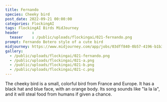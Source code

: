 ```yaml
---
title: Fernando
species: Cheeky bird
post_date: 2022-09-21 00:00:00
categories: FlockingAI
tags: FlockingAI Birds MidJourney 
header      :
  teaser    : /public/uploads/flockingai/021-fernando.png
prompt: Fernando Botero style of a cute bird
midjourney: https://www.midjourney.com/app/jobs/03dff840-0b57-4196-b1b3-fb0ef61084fc
gallery: 
  - /public/uploads/flockingai/021-fernando.png
  - /public/uploads/flockingai/021-a.png
  - /public/uploads/flockingai/021-b.png
  - /public/uploads/flockingai/021-c.png
---
```


The cheeky bird is a small, colorful bird from France and Europe. It has a black hat and blue face, with an orange body. Its song sounds like "la la la", and it will steal food from humans if given a chance.

